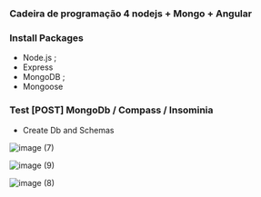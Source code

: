 ### Cadeira de programação 4 nodejs + Mongo + Angular

### Install Packages
- Node.js ;
- Express
- MongoDB ;
- Mongoose

### Test [POST] MongoDb / Compass / Insominia

- Create Db and Schemas

![image (7)](https://user-images.githubusercontent.com/31622166/94873620-16a34800-0426-11eb-9180-132dab911f0a.png)

![image (9)](https://user-images.githubusercontent.com/31622166/94874782-3f790c80-0429-11eb-9f8c-a1990bbfa082.png)

![image (8)](https://user-images.githubusercontent.com/31622166/94874631-ce395980-0428-11eb-934d-2426e25466fd.png)





